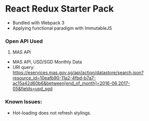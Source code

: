 # React Redux Starter Pack

 * Bundled with Webpack 3
 * Applying functional paradigm with ImmutableJS


### Open API Used

1. MAS API
 * MAS API, USD/SGD Monthly Data
 * URI query: https://eservices.mas.gov.sg/api/action/datastore/search.json?resource_id=10eafb90-11a2-4fbd-b7a7-ac15a42d60b6&between[end_of_month]=2016-06,2017-05&fields=usd_sgd


### Known Issues:

* Hot-loading does not refresh stylings.
